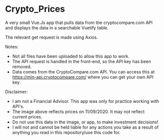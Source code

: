 # Crypto_Prices
A very small Vue.Js app that pulls data from the cryptocompare.com API and displays the data in a searchable Vuetify table.

The relevant get request is made using Axios.

Notes: 
- Not all files have been uploaded to allow this app to work.
- The API request is handled in the front-end, so the API key has been removed.
- Data comes from the CryptoCompare.com API.  You can access this at https://min-api.cryptocompare.com/ where you can get your own API key.

Disclaimer:
- I am not a Financial Advisor.  This app was only for practice working with API's.
- The image above reflects prices on 11/09/2020.  It may not reflect current prices.
- Do not use this data in the image, or app, to make investment decisions!
- I will not and cannot be held liable for any actions you take as a result of anything you read in this repository/use this code for.

